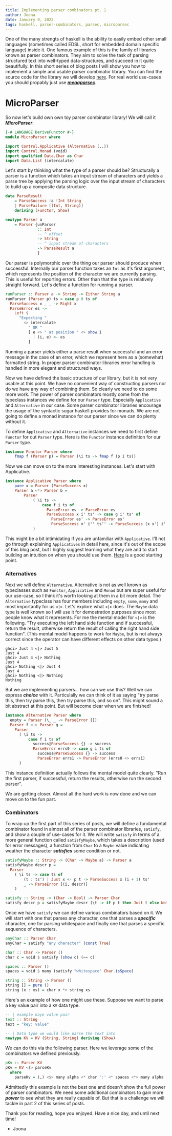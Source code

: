 ```yaml
---
title: Implementing parser combinators pt. 1
author: Joona
date: January 9, 2022
tags: haskell, parser-combinators, parsec, microparsec
---
```


One of the many strengts of haskell is the ability to easily embed other small languages (sometimes called EDSL, short for embedded domain specific language) inside it. One famous example of this is the family of libraries known as parser combinators. They aim to solve the task of parsing structured text into well-typed data-structures, and succeed in it quite beautifully. In this short series of blog posts I will show you how to implement a simple and usable parser combinator library. You can find the source code for the library we will develop [here](https://github.com/japiirainen/microparser). For real world use-cases you should propably just use [***megaparsec***](https://hackage.haskell.org/package/megaparsec).

# MicroParser

So now let's build own own toy parser combinator library! We will call it ***MicroParser***.

```haskell
{-# LANGUAGE DeriveFunctor #-}
module MicroParser where

import Control.Applicative (Alternative (..))
import Control.Monad (void)
import qualified Data.Char as Char
import Data.List (intercalate)
```

Let's start by thinking what the type of a parser should be? Structurally a parser is a function which takes an input stream of characters and yields a parse tree by applying the parsing logic over the input stream of characters to build up a composite data structure.

```haskell
data ParseResult
    = ParseSuccess !a !Int String
    | ParseFailure [(Int, String)]
    deriving (Functor, Show)

newtype Parser a 
    = Parser {unParser 
              :: Int
              -- ^ offset
              -> String
              -- ^ input stream of characters
              -> ParseResult a
              }
```

Our parser is polymorphic over the thing our parser should produce when successful. Internally our parser function takes an `Int` as it's first argument, which represents the position of the character we are currently parsing. This is useful for reporting errors. Other than that the type is relatively straight forward. Let's define a function for running a parser. 

```haskell
runParser :: Parser a -> String -> Either String a
runParser (Parser p) ts = case p 0 ts of
  ParseSuccess x _ _ -> Right x
  ParseError es ->
    Left $
      "Expecting "
        <> intercalate
          " OR "
          [ e <> " at position " <> show i
            | (i, e) <- es
          ]
```

Running a parser yields either a parse result when successful and an error message in the case of an error, which we represent here as a (somewhat) formatted string. In proper parser combinator libraries error handling is handled in more elegant and structured ways.

Now we have defined the basic structure of our library, but it is not very usable at this point. We have no convenient way of constructing parsers nor do we have any way of combining them. So clearly we need to do some more work. The power of parser combinators mostly come from the typeclass instances we define for our `Parser` type. Especially `Applicative` and `Alternative` in our case. Some parser combinator libraries encourage the usage of the syntactic sugar haskell provides for monads. We are not going to define a monad instance for our parser since we can do plenty without it.

To define `Applicative` and `Alternative` instances we need to first define `Functor` for out `Parser` type. Here is the `Functor` instance definition for our `Parser` type.

```haskell
instance Functor Parser where
    fmap f (Parser p) = Parser (\i ts -> fmap f (p i ts))
```

Now we can move on to the more interesting instances. Let's start with Applicative.

```haskell
instance Applicative Parser where
    pure x = Parser (ParseSuccess x)
    Parser a <*> Parser b =
        Parser
            ( \i ts ->
                case f i ts of
                  ParseError es -> ParseError es
                  ParseSuccess x i' ts' -> case g i' ts' of
                    ParseError es' -> ParseError es'
                    ParseSuccess x' i'' ts'' -> ParseSuccess (x x') i'' ts''
            )
```

This might be a bit intimidating if you are unfamiliar with `Applicative`. I'll not go through explaining `Applicatives` in detail here, since it's out of the scope of this blog post, but I highly suggest learning what they are and to start building an intuition on when you should use them. [Here](https://wiki.haskell.org/Typeclassopedia#Applicative) is a good starting point.

### Alternatives

Next we will define `Alternative`. Alternative is not as well known as typeclasses such as `Functor`, `Applicative` and `Monad` but are super useful for our use-case, so I think it's worth looking at them in a bit more detail.
The `Alternative` typeclass has four members including `empty`, `some`, `many` and most importantly for us `<|>`. Let's explore what `<|>` does. The `Maybe` data type is well known so I will use it for demostration purposes since most people know what it represents. For me the mental model for `<|>` is the following. "Try executing the left hand side function and if successful, return the result, otherwise return the result of calling the right hand side function". (This mental model happens to work for `Maybe`, but is not always correct since the operator can have different effects on other data types.)

```shell
ghci> Just 4 <|> Just 5
Just 4
ghci> Just 4 <|> Nothing
Just 4
ghci> Nothing <|> Just 4
Just 4
ghci> Nothing <|> Nothing
Nothing
```

But we are implementing parsers... how can we use this? Well we can express ***choice*** with it. Particulally we can think of it as saying "try parse this, then try parse this, then try parse this, and so on". This might sound a bit abstract at this point. But will become clear when we are finished!

```haskell
instance Alternative Parser where
  empty = Parser (\_ _ -> ParseError [])
  Parser f <|> Parser g =
    Parser
      ( \i ts ->
          case f i ts of
            success@ParseSuccess {} -> success
            ParseError errs0 -> case g i ts of
              success@ParseSuccess {} -> success
              ParseError errs1 -> ParseError (errs0 <> errs1)
      )
```

This instance definition actually follows the mental model quite clearly. "Run the first parser, if successful, return the results, otherwise run the second parser".

We are getting closer. Almost all the hard work is now done and we can move on to the fun part.

### Combinators

To wrap up the first part of this series of posts, we will define a fundamental combinator found in almost all of the parser combinator libraries, `satisfy`, and show a couple of use-cases for it. We will write `satisfy` in terms of a more general function called `satisfyMaybe`, which takes a description (used for error messages), a function from `Char` to a `Maybe` value indicating weather the character ***satisfies*** some condition or not.

```haskell
satisfyMaybe :: String -> (Char -> Maybe a) -> Parser a
satisfyMaybe descr p =
  Parser
    ( \i ts -> case ts of
        (t : ts') | Just x <- p t -> ParseSuccess x (i + 1) ts'
        _ -> ParseError [(i, descr)]
    )

satisfy :: String -> (Char -> Bool) -> Parser Char
satisfy descr p = satisfyMaybe descr (\t -> if p t then Just t else Nothing)
```

Once we have `satisfy` we can define various combinators based on it. We will start with one that parses any character, one that parses a ***specific*** character, one for parsing whitespace and finally one that parses a specific sequence of characters.

```haskell
anyChar :: Parser Char
anyChar = satisfy "any character" (const True)

char :: Char -> Parser ()
char c = void $ satisfy (show c) (== c)

spaces :: Parser ()
spaces = void $ many (satisfy "whitespace" Char.isSpace)

string :: String -> Parser ()
string [] = pure ()
string (x : xs) = char x *> string xs
```

Here's an example of how one might use these. Suppose we want to parse a key value pair into a `KV` data type.

```haskell
-- | example kaye value pair
text :: String
text = "key: value"

-- | Data type we would like parse the text into
newtype KV = KV (String, String) deriving (Show)
```

We can do this via the following parser. Here we leverage some of the combinators we defined previously. 

```haskell
pKv :: Parser KV
pKv = KV <$> parseKv
  where
    parseKv = (,) <$> many alpha <* char ':' <* spaces <*> many alpha
```

Admittedly this example is not the best one and doesn't show the full power of parser combinators. We need some additional combinators to gain more ***power*** to see what they are really capable of. But that is a challenge we will tackle in part 2 of this series of posts.

Thank you for reading, hope you enjoyed. Have a nice day, and until next time!
- Joona
